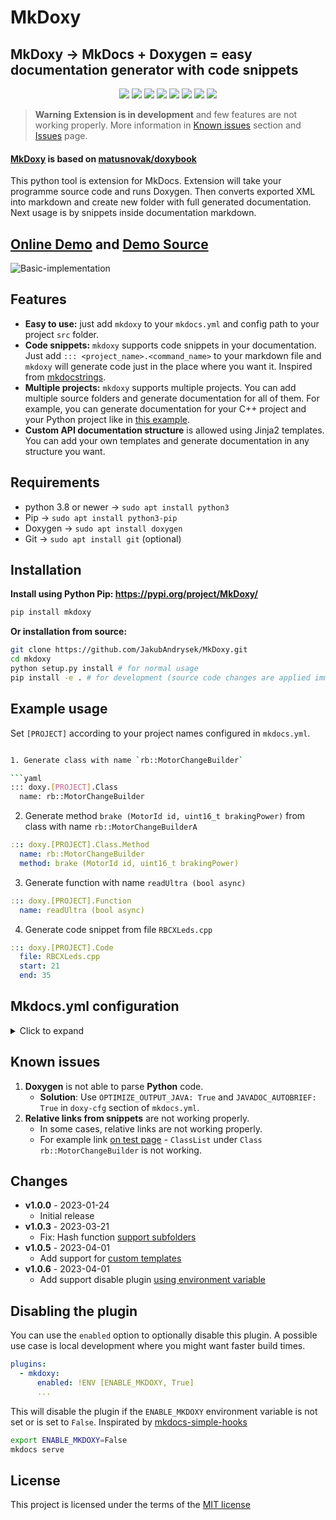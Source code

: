 # MkDoxy

## MkDoxy → MkDocs + Doxygen = easy documentation generator with code snippets


<p align="center">
<a href="https://hits.seeyoufarm.com"><img src="https://hits.seeyoufarm.com/api/count/incr/badge.svg?url=https%3A%2F%2Fgithub.com%2FJakubAndrysek%2FMkDoxy&count_bg=%2379C83D&title_bg=%23555555&icon=&icon_color=%23E7E7E7&title=hits&edge_flat=true"/></a>
<img src="https://img.shields.io/github/license/JakubAndrysek/MkDoxy?style=flat-square">
<img src="https://img.shields.io/github/v/release/JakubAndrysek/MkDoxy?style=flat-square">
<img src="https://img.shields.io/github/stars/JakubAndrysek/MkDoxy?style=flat-square">
<img src="https://img.shields.io/github/forks/JakubAndrysek/MkDoxy?style=flat-square">
<img src="https://img.shields.io/github/issues/JakubAndrysek/MkDoxy?style=flat-square">
<img src="https://img.shields.io/github/discussions/JakubAndrysek/MkDoxy?style=flat-square">
<img src="https://static.pepy.tech/personalized-badge/mkdoxy?period=month&units=international_system&left_color=black&right_color=orange&left_text=Downloads">


</p>


> **Warning**
> **Extension is in development** and few features are not working properly.
> More information in [Known issues](#known-issues) section and [Issues](https://github.com/JakubAndrysek/MkDoxy/issues) page.

#### [MkDoxy](https://github.com/JakubAndrysek/MkDoxy) is based on  [matusnovak/doxybook](https://github.com/matusnovak/doxybook)

This python tool is extension for MkDocs. Extension will take your programme source code and runs Doxygen.
Then converts exported XML into markdown and create new folder with full generated documentation.
Next usage is by snippets inside documentation markdown.

## [Online Demo](https://jakubandrysek.github.io/MkDoxy-demo/) and [Demo Source](https://github.com/JakubAndrysek/MkDoxy-demo)


![Basic-implementation](https://github.com/JakubAndrysek/MkDoxy/raw/main/docs/media/Basic-implementation.png)

## Features
- **Easy to use:** just add `mkdoxy` to your `mkdocs.yml` and config path to your project `src` folder.
- **Code snippets:** `mkdoxy` supports code snippets in your documentation. Just add `::: <project_name>.<command_name>` to your markdown file and `mkdoxy` will generate code just in the place where you want it. Inspired from [mkdocstrings](https://mkdocstrings.github.io/).
- **Multiple projects:** `mkdoxy` supports multiple projects. You can add multiple source folders and generate documentation for all of them. For example, you can generate documentation for your C++ project and your Python project like in [this example](https://mkdoxy-demo.kubaandrysek.cz/api/).
- **Custom API documentation structure** is allowed using Jinja2 templates. You can add your own templates and generate documentation in any structure you want.



## Requirements

- python 3.8 or newer → `sudo apt install python3`
- Pip → `sudo apt install python3-pip`
- Doxygen → `sudo apt install doxygen`
- Git → `sudo apt install git` (optional)

## Installation

**Install using Python Pip: <https://pypi.org/project/MkDoxy/>**

```bash
pip install mkdoxy
```

**Or installation from source:**

```bash
git clone https://github.com/JakubAndrysek/MkDoxy.git
cd mkdoxy
python setup.py install # for normal usage
pip install -e . # for development (source code changes are applied immediately)
```

## Example usage

Set `[PROJECT]` according to your project names configured in `mkdocs.yml`.

```bash

1. Generate class with name `rb::MotorChangeBuilder`

```yaml
::: doxy.[PROJECT].Class
  name: rb::MotorChangeBuilder
```

2. Generate method `brake (MotorId id, uint16_t brakingPower)` from class with name `rb::MotorChangeBuilderA`

```yaml
::: doxy.[PROJECT].Class.Method
  name: rb::MotorChangeBuilder
  method: brake (MotorId id, uint16_t brakingPower)
```

3. Generate function with name `readUltra (bool async)`

```yaml
::: doxy.[PROJECT].Function
  name: readUltra (bool async)
```

4. Generate code snippet from file `RBCXLeds.cpp`

```yaml
::: doxy.[PROJECT].Code
  file: RBCXLeds.cpp
  start: 21
  end: 35
```

## Mkdocs.yml configuration

<details>
<summary>Click to expand</summary>

```yaml
plugins:
  - mkdoxy:
      projects:
        apiProject1: # name of project must be alphanumeric + numbers (without spaces)
          src-dirs: path/to/src/project1
          full-doc: True
          doxy-cfg:
            FILE_PATTERNS: "*.cpp *.h*"
            EXAMPLE_PATH: examples
            RECURSIVE: True
        apiProject2:
          src-dirs: path/to/src/project2
          full-doc: True
          template-dir: path/to/userDefined/templates # optional (default is mkdoxy/templates) - custom template will replace default template
          # Example of custom template: https://mkdoxy-demo.kubaandrysek.cz/esp/annotated/
          doxy-cfg:
            FILE_PATTERNS: "*.py"
            EXAMPLE_PATH: ""
            RECURSIVE: True
            OPTIMIZE_OUTPUT_JAVA: True
            JAVADOC_AUTOBRIEF: True
            EXTRACT_ALL: True
        predefinedProject3:
          src-dirs: path/to/src/project3
          full-doc: False
          doxy-cfg:
            PREDEFINED: __cplusplus # example there: https://github.com/kuba2k2/libretuya/blob/master/mkdocs.yml
            CASE_SENSE_NAMES: NO
...
nav:
  - Home: 'index.md'
  - API:
      - Project 1:
          - 'Links': 'apiProject1/links.md'
          - 'Classes':
              - 'Class List': 'apiProject1/annotated.md'
              - 'Class Index': 'apiProject1/classes.md'
              - 'Class Hierarchy': 'apiProject1/hierarchy.md'
              - 'Class Members': 'apiProject1/class_members.md'
              - 'Class Member Functions': 'apiProject1/class_member_functions.md'
              - 'Class Member Variables': 'apiProject1/class_member_variables.md'
              - 'Class Member Typedefs': 'apiProject1/class_member_typedefs.md'
              - 'Class Member Enumerations': 'apiProject1/class_member_enums.md'
          - 'Namespaces':
              - 'Namespace List': 'apiProject1/namespaces.md'
              - 'Namespace Members': 'apiProject1/namespace_members.md'
              - 'Namespace Member Functions': 'apiProject1/namespace_member_functions.md'
              - 'Namespace Member Variables': 'apiProject1/namespace_member_variables.md'
              - 'Namespace Member Typedefs': 'apiProject1/namespace_member_typedefs.md'
              - 'Namespace Member Enumerations': 'apiProject1/namespace_member_enums.md'
          - 'Functions': 'apiProject1/functions.md'
          - 'Variables': 'apiProject1/variables.md'
          - 'Macros': 'apiProject1/macros.md'
          - 'Files': 'apiProject1/files.md'
      - Project 2:
...

use_directory_urls: true # (optional) for better links without .html extension
```
</details>

## Known issues
1. **Doxygen** is not able to parse **Python** code.
    - **Solution**: Use `OPTIMIZE_OUTPUT_JAVA: True` and `JAVADOC_AUTOBRIEF: True` in `doxy-cfg` section of `mkdocs.yml`.
2. **Relative links from snippets** are not working properly.
    - In some cases, relative links are not working properly.
    - For example link [on test page](https://mkdoxy-demo.kubaandrysek.cz/api/#:~:text=Class%20rb%3A%3AMotorChangeBuilder-,ClassList,-%3E%20rb%20%3E) - `ClassList` under `Class rb::MotorChangeBuilder` is not working.

## Changes

- **v1.0.0** - 2023-01-24
    - Initial release
- **v1.0.3** - 2023-03-21
    - Fix: Hash function [support subfolders](https://github.com/JakubAndrysek/MkDoxy/pull/29)
- **v1.0.5** - 2023-04-01
    - Add support for [custom templates](https://github.com/JakubAndrysek/MkDoxy/pull/39)
- **v1.0.6** - 2023-04-01
    - Add support disable plugin [using environment variable](#disabling-the-plugin)


## Disabling the plugin
You can use the `enabled` option to optionally disable this plugin. A possible use case is local development where you might want faster build times.

```yaml
plugins:
  - mkdoxy:
      enabled: !ENV [ENABLE_MKDOXY, True]
      ...
```

This will disable the plugin if the `ENABLE_MKDOXY` environment variable is not set or is set to `False`.
Inspirated by [mkdocs-simple-hooks](https://github.com/aklajnert/mkdocs-simple-hooks)

```bash
export ENABLE_MKDOXY=False
mkdocs serve
```

## License

This project is licensed under the terms of the [MIT license]([/LICENSE](https://github.com/JakubAndrysek/MkDoxy/blob/main/LICENSE))
